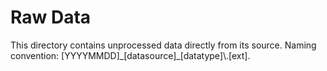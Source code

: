 # Raw Data

This directory contains unprocessed data directly from its source. Naming convention:
\[YYYYMMDD\]\_\[datasource\]\_\[datatype\]\\.\[ext\].
